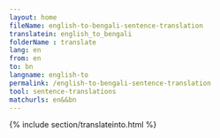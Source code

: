 ```yaml
---
layout: home
fileName: english-to-bengali-sentence-translation
translatein: english_to_bengali
folderName : translate
lang: en
from: en
to: bn
langname: english-to
permalink: /english-to-bengali-sentence-translation
tool: sentence-translations
matchurls: en&&bn
---
```

{% include section/translateinto.html %}
